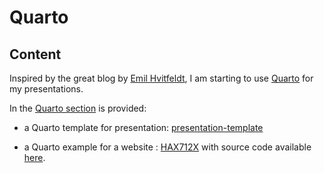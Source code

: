 # Quarto

## Content

Inspired by the great blog by [Emil Hvitfeldt](https://emilhvitfeldt.com/blog),
I am starting to use [Quarto](https://quarto.org/) for my presentations.

In the [Quarto section](Quarto/) is provided:

- a Quarto template for presentation: [presentation-template](presentation-template/)

- a Quarto example for a website : [HAX712X](https://josephsalmon.github.io/HAX712X/) with source code available [here](https://github.com/josephsalmon/HAX712X/blob/main/index.qmd).

